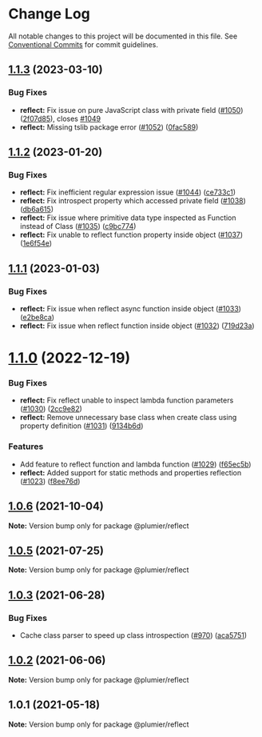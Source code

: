# Change Log

All notable changes to this project will be documented in this file.
See [Conventional Commits](https://conventionalcommits.org) for commit guidelines.

## [1.1.3](https://github.com/plumier/plumier/compare/v1.1.2...v1.1.3) (2023-03-10)


### Bug Fixes

* **reflect:** Fix issue on pure JavaScript class with private field ([#1050](https://github.com/plumier/plumier/issues/1050)) ([2f07d85](https://github.com/plumier/plumier/commit/2f07d859d310ae36c017e8719555f56a28035c63)), closes [#1049](https://github.com/plumier/plumier/issues/1049)
* **reflect:** Missing tslib package error ([#1052](https://github.com/plumier/plumier/issues/1052)) ([0fac589](https://github.com/plumier/plumier/commit/0fac58948eae4cd5c03138b1d2ca414deade229b))





## [1.1.2](https://github.com/plumier/plumier/compare/v1.1.1...v1.1.2) (2023-01-20)


### Bug Fixes

* **reflect:** Fix inefficient regular expression issue ([#1044](https://github.com/plumier/plumier/issues/1044)) ([ce733c1](https://github.com/plumier/plumier/commit/ce733c15a079fd3e9261a162f51be5a2920ae0fb))
* **reflect:** Fix introspect property which accessed private field ([#1038](https://github.com/plumier/plumier/issues/1038)) ([db6a615](https://github.com/plumier/plumier/commit/db6a6158c334d6883a46f5c0369f3a3dc1a523ae))
* **reflect:** Fix issue where primitive data type inspected as Function instead of Class ([#1035](https://github.com/plumier/plumier/issues/1035)) ([c9bc774](https://github.com/plumier/plumier/commit/c9bc7742f7f3f4e910fb3f097a1f5d5780ae2442))
* **reflect:** Fix unable to reflect function property inside object ([#1037](https://github.com/plumier/plumier/issues/1037)) ([1e6f54e](https://github.com/plumier/plumier/commit/1e6f54e893c16778115750d2f3683464958b7977))





## [1.1.1](https://github.com/plumier/plumier/compare/v1.1.0...v1.1.1) (2023-01-03)


### Bug Fixes

* **reflect:** Fix issue when reflect async function inside object ([#1033](https://github.com/plumier/plumier/issues/1033)) ([e2be8ca](https://github.com/plumier/plumier/commit/e2be8ca167e9fc3f959d5f6b26d0aa6d8cec49fb))
* **reflect:** Fix issue when reflect function inside object ([#1032](https://github.com/plumier/plumier/issues/1032)) ([719d23a](https://github.com/plumier/plumier/commit/719d23ab41785c02f0e851a2074c86ee0afe6dd1))





# [1.1.0](https://github.com/plumier/plumier/compare/v1.0.6...v1.1.0) (2022-12-19)


### Bug Fixes

* **reflect:** Fix reflect unable to inspect lambda function parameters ([#1030](https://github.com/plumier/plumier/issues/1030)) ([2cc9e82](https://github.com/plumier/plumier/commit/2cc9e82601b70703218da8e09bd38543fb09332e))
* **reflect:** Remove unnecessary base class when create class using property definition ([#1031](https://github.com/plumier/plumier/issues/1031)) ([9134b6d](https://github.com/plumier/plumier/commit/9134b6d787eafaff4ba5a17629b28d5178543055))


### Features

* Add feature to reflect function and lambda function ([#1029](https://github.com/plumier/plumier/issues/1029)) ([f65ec5b](https://github.com/plumier/plumier/commit/f65ec5baa14af9b34793a2ab74f440233f84c6d7))
* **reflect:** Added support for static methods and properties reflection ([#1023](https://github.com/plumier/plumier/issues/1023)) ([f8ee76d](https://github.com/plumier/plumier/commit/f8ee76dbe3a8543f556dfc3d3ac2468376cff482))





## [1.0.6](https://github.com/plumier/plumier/compare/v1.0.5...v1.0.6) (2021-10-04)

**Note:** Version bump only for package @plumier/reflect





## [1.0.5](https://github.com/plumier/plumier/compare/v1.0.4...v1.0.5) (2021-07-25)

**Note:** Version bump only for package @plumier/reflect





## [1.0.3](https://github.com/plumier/plumier/compare/v1.0.2...v1.0.3) (2021-06-28)


### Bug Fixes

* Cache class parser to speed up class introspection ([#970](https://github.com/plumier/plumier/issues/970)) ([aca5751](https://github.com/plumier/plumier/commit/aca5751382bb81bf264df5fbc7dc27df15943874))





## [1.0.2](https://github.com/plumier/plumier/compare/v1.0.0...v1.0.2) (2021-06-06)

**Note:** Version bump only for package @plumier/reflect





## 1.0.1 (2021-05-18)

**Note:** Version bump only for package @plumier/reflect
